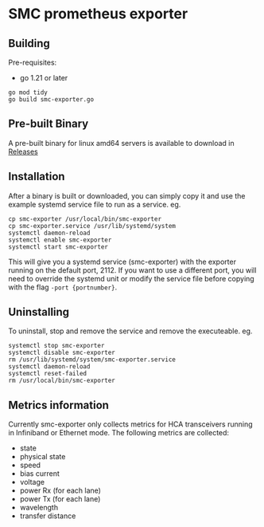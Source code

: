# SMC prometheus exporter
## Building
Pre-requisites:
- go 1.21 or later
```
go mod tidy
go build smc-exporter.go
```
## Pre-built Binary
A pre-built binary for linux amd64 servers is available to download in [Releases](https://github.com/smc-public/smc-exporter/releases)

## Installation
After a binary is built or downloaded, you can simply copy it and use the example systemd service file to run as a service. eg.
```
cp smc-exporter /usr/local/bin/smc-exporter
cp smc-exporter.service /usr/lib/systemd/system
systemctl daemon-reload
systemctl enable smc-exporter
systemctl start smc-exporter
```
This will give you a systemd service (smc-exporter) with the exporter running on the default port, 2112. If you want to use a different port, you will need to override the systemd unit or modify the service file before copying with the flag `-port {portnumber}`. 
## Uninstalling
To uninstall, stop and remove the service and remove the executeable.  eg.
```
systemctl stop smc-exporter
systemctl disable smc-exporter
rm /usr/lib/systemd/system/smc-exporter.service
systemctl daemon-reload
systemctl reset-failed
rm /usr/local/bin/smc-exporter
```

## Metrics information
Currently smc-exporter only collects metrics for HCA transceivers running in Infiniband or Ethernet mode. The following metrics are collected:
- state
- physical state
- speed
- bias current
- voltage
- power Rx (for each lane)
- power Tx (for each lane)
- wavelength
- transfer distance
